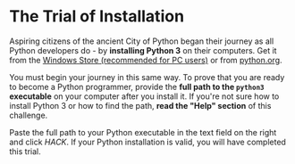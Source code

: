 # The Trial of Installation

Aspiring citizens of the ancient City of Python began their journey as all Python developers do - by __installing Python 3__ on their computers. Get it from the [Windows Store (recommended for PC users)](https://www.microsoft.com/en-us/p/python-37/9nj46sx7x90p) or from [python.org](https://www.python.org/downloads/).

You must begin your journey in this same way. To prove that you are ready to become a Python programmer, provide the __full path to the `python3` executable__ on your computer after you install it. If you're not sure how to install Python 3 or how to find the path, __read the "Help" section__ of this challenge.

Paste the full path to your Python executable in the text field on the right and click *HACK*. If your Python installation is valid, you will have completed this trial.